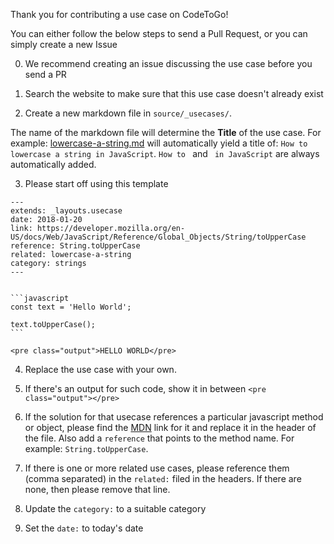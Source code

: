Thank you for contributing a use case on CodeToGo!

You can either follow the below steps to send a Pull Request, or you can simply create a new Issue

0. We recommend creating an issue discussing the use case before you send a PR

1. Search the website to make sure that this use case doesn't already exist

2. Create a new markdown file in `source/_usecases/`.

The name of the markdown file will determine the **Title** of the use case.
For example: [lowercase-a-string.md](https://github.com/jadjoubran/codetogo.io/blob/master/source/_usecases/lowercase-a-string.md) will automatically yield a title of:
`How to lowercase a string in JavaScript`.
`How to ` and ` in JavaScript` are always automatically added.

3. Please start off using this template

````
---
extends: _layouts.usecase
date: 2018-01-20
link: https://developer.mozilla.org/en-US/docs/Web/JavaScript/Reference/Global_Objects/String/toUpperCase
reference: String.toUpperCase
related: lowercase-a-string
category: strings
---


```javascript
const text = 'Hello World';

text.toUpperCase();
```

<pre class="output">HELLO WORLD</pre>
````


4. Replace the use case with your own.

5. If there's an output for such code, show it in between `<pre class="output"></pre>`

6. If the solution for that usecase references a particular javascript method or object, please find the [MDN](https://developer.mozilla.org/
) link for it and replace it in the header of the file. Also add a `reference` that points to the method name. For example: `String.toUpperCase`.

7. If there is one or more related use cases, please reference them (comma separated) in the `related:` filed in the headers. If there are none, then please remove that line.

8. Update the `category:` to a suitable category

9. Set the `date:` to today's date
